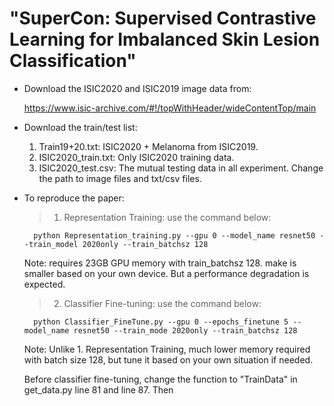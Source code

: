 # "SuperCon: Supervised Contrastive Learning for Imbalanced Skin Lesion Classification"

- Download the ISIC2020 and ISIC2019 image data from:

    https://www.isic-archive.com/#!/topWithHeader/wideContentTop/main   



- Download the train/test list:
    1. Train19+20.txt: ISIC2020 + Melanoma from ISIC2019.
    2. ISIC2020_train.txt: Only ISIC2020 training data.
    3. ISIC2020_test.csv: The mutual testing data in all experiment.
    Change the path to image files and txt/csv files.



- To reproduce the paper:
    > 1. Representation Training: use the command below:
    
        python Representation_training.py --gpu 0 --model_name resnet50 --train_model 2020only --train_batchsz 128 

    Note: requires 23GB GPU memory with train_batchsz 128. make is smaller based on your own device. But a performance degradation is expected.
    

    > 2. Classifier Fine-tuning: use the command below:
      
        python Classifier_FineTune.py --gpu 0 --epochs_finetune 5 --model_name resnet50 --train_mode 2020only --train_batchsz 128

    Note: Unlike 1. Representation Training, much lower memory required with batch size 128, but tune it based on your own situation if needed. 
    
    Before classifier fine-tuning, change the function to "TrainData" in get_data.py line 81 and line 87. Then
